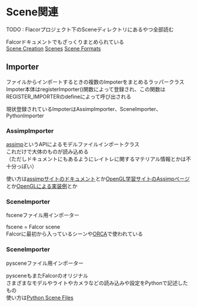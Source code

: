 # Scene関連

TODO : Flacorプロジェクト下のSceneディレクトリにあるやつ全部読む  

Falcorドキュメントでもざっくりまとめられている  
[Scene Creation](https://github.com/NVIDIAGameWorks/Falcor/blob/4.2-release/Docs/Usage/Scene-Creation.md)
[Scenes](https://github.com/NVIDIAGameWorks/Falcor/blob/4.2-release/Docs/Usage/Scenes.md)
[Scene Formats](https://github.com/NVIDIAGameWorks/Falcor/blob/4.2-release/Docs/Usage/Scene-Formats.md)




## Importer
ファイルからインポートするときの複数のImpoterをまとめるラッパークラス  
Impoter本体はregisterImporter()関数によって登録され、この関数はREGISTER_IMPORTERのdefineによって呼び出される  

現状登録されているImpoterはAssimpImporter、SceneImporter、PythonImporter  

### AssimpImporter
[assimp](https://github.com/assimp/assimp)というAPIによるモデルファイルインポートクラス  
これだけで大体のものが読み込める  
（ただしドキュメントにもあるようにレイトレに関するマテリアル情報とかは不十分っぽい）

使い方は[assimpサイトのドキュメント](https://assimp-docs.readthedocs.io/en/latest/)とか[OpenGL学習サイトのAssimpページ](https://learnopengl.com/Model-Loading/Assimp)とか[OpenGLによる実装例](http://ogldev.atspace.co.uk/www/tutorial38/tutorial38.html)とか  

### SceneImporter
fsceneファイル用インポーター  

fscene = Falcor scene  
Falcorに最初から入っているシーンや[ORCA](https://developer.nvidia.com/orca)で使われている  

### SceneImporter
pysceneファイル用インポーター  

pysceneもまたFalcorのオリジナル  
さまざまなモデルやライトやカメラなどの読み込みや設定をPythonで記述したもの  
使い方は[Python Scene Files](https://github.com/NVIDIAGameWorks/Falcor/blob/4.2-release/Docs/Usage/Scene-Formats.md#python-scene-files)  

<!--stackedit_data:
eyJoaXN0b3J5IjpbMTM0ODk1MzIzM119
-->
